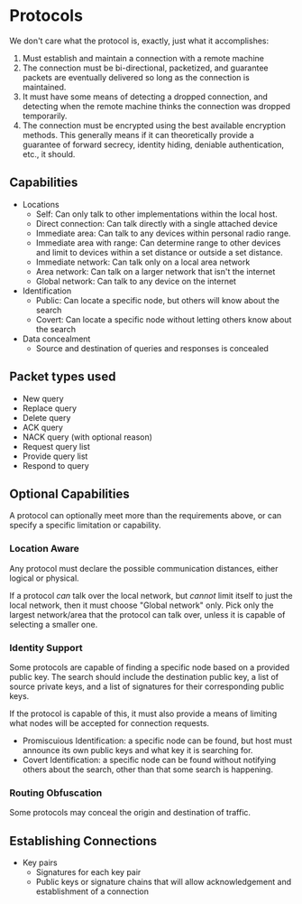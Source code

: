 # Protocols #

We don't care what the protocol is, exactly, just what it accomplishes:

1. Must establish and maintain a connection with a remote machine
2. The connection must be bi-directional, packetized, and guarantee packets are 
eventually delivered so long as the connection is maintained.
3. It must have some means of detecting a dropped connection, and detecting when 
the remote machine thinks the connection was dropped temporarily.
4. The connection must be encrypted using the best available encryption methods. 
This generally means if it can theoretically provide a guarantee of forward 
secrecy, identity hiding, deniable authentication, etc., it should.

## Capabilities ##

- Locations
	- Self: Can only talk to other implementations within the local host.
	- Direct connection: Can talk directly with a single attached device
	- Immediate area: Can talk to any devices within personal radio range. 
	- Immediate area with range: Can determine range to other devices and 
	  limit to devices within a set distance or outside a set distance.
	- Immediate network: Can talk only on a local area network
	- Area network: Can talk on a larger network that isn't the internet
	- Global network: Can talk to any device on the internet
- Identification
	- Public: Can locate a specific node, but others will know about the search
	- Covert: Can locate a specific node without letting others know about the 
	  search
- Data concealment
	- Source and destination of queries and responses is concealed

## Packet types used ##

- New query
- Replace query
- Delete query
- ACK query
- NACK query (with optional reason)
- Request query list
- Provide query list
- Respond to query

## Optional Capabilities ##

A protocol can optionally meet more than the requirements above, or can specify 
a specific limitation or capability.

### Location Aware ###

Any protocol must declare the possible communication distances, either logical 
or physical. 


If a protocol *can* talk over the local network, but *cannot* limit itself to 
just the local network, then it must choose "Global network" only. Pick only the 
largest network/area that the protocol can talk over, unless it is capable of 
selecting a smaller one.

### Identity Support ###

Some protocols are capable of finding a specific node based on a provided 
public key. The search should include the destination public key, a list of 
source private keys, and a list of signatures for their corresponding public 
keys.

If the protocol is capable of this, it must also provide a means of limiting 
what nodes will be accepted for connection requests.

- Promiscuious Identification: a specific node can be found, but host must 
  announce its own public keys and what key it is searching for.
- Covert Identification: a specific node can be found without notifying others 
  about the search, other than that some search is happening.

### Routing Obfuscation ###

Some protocols may conceal the origin and destination of traffic.

## Establishing Connections ##

- Key pairs
	- Signatures for each key pair
	- Public keys or signature chains that will allow acknowledgement and 
	  establishment of a connection

